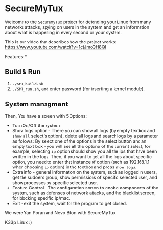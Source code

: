 # SecureMyTux #

Welcome to the `SecureMyTux` project for defending your Linux from many networks attacks, spying on users in the system and get an information about what is happening in every second on your system.


This is our video that describes how the project works: https://www.youtube.com/watch?v=1cjJmoQH8QI

Features:
	*

## Build & Run ##
1. `./SMT_build.sh`
2. `./SMT_run.sh`, and enter password (for inserting a kernel module).

## System managment ##
Then, You have a screen with 5 Options:
* Turn On/Off the system
* Show logs option - There you can show all logs (by empty textbox and `show all` select's option), delete all logs and search logs by a parameter as follows:
	By select one of the options in the select button and an empty text box - you will see all the options of the current select, for example, selecting `ip` option should show you all the ips that have been written in the logs.
	Then, if you want to get all the logs about specific option, you need to enter that instance of option (such as 192.168.1.1 when choosing `ip` option) in the textbox and press `show logs`.
* Extra info - general information on the system, such as logged in users, get the sudoers group, show permissions of specific selected user, and show processes by specific selected user.
* Feature Control - The configuration screen to enable components of the system, such as defenses of network attacks, and the blacklist screen, for blocking specific ip/mac.
* Exit - exit the system, wait for the program to get closed.

We were Yan Poran and Nevo Biton with SecureMyTux

K33p Linux :)
